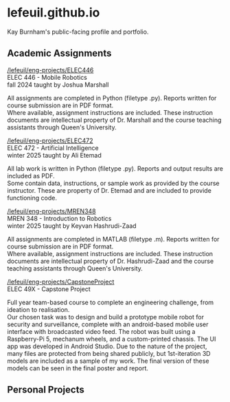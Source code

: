 # lefeuil.github.io  
Kay Burnham's public-facing profile and portfolio. 


## Academic Assignments  
[/lefeuil/eng-projects/ELEC446](https://github.com/lefeuil/eng-projects/tree/22d4227a54e18e2b4dd01e5947352b3bab22984b/ELEC446)  
ELEC 446 - Mobile Robotics  
fall 2024 taught by Joshua Marshall  

All assignments are completed in Python (filetype .py). Reports written for course submission are in PDF format.  
Where available, assignment instructions are included. These instruction documents are intellectual property of Dr. Marshall and the course teaching assistants through Queen's University.  


[/lefeuil/eng-projects/ELEC472](https://github.com/lefeuil/eng-projects/tree/f957701e0e5bd91ef12bfc7bc910222e99d9a65d/ELEC472)   
ELEC 472 - Artificial Intelligence  
winter 2025 taught by Ali Etemad  

All lab work is written in Python (filetype .py). Reports and output results are included as PDF.  
Some contain data, instructions, or sample work as provided by the course instructor. These are property of Dr. Etemad and are included to provide functioning code.   


[/lefeuil/eng-projects/MREN348](https://github.com/lefeuil/eng-projects/tree/1944dc154aa5111d645401b495d092beb3bc5ff9/MREN348)  
MREN 348 - Introduction to Robotics  
winter 2025 taught by Keyvan Hashrudi-Zaad

All assignments are completed in MATLAB (filetype .m). Reports written for course submission are in PDF format.  
Where available, assignment instructions are included. These instruction documents are intellectual property of Dr. Hashrudi-Zaad and the course teaching assistants through Queen's University.  


[/lefeuil/eng-projects/CapstoneProject](https://github.com/lefeuil/eng-projects/tree/22d4227a54e18e2b4dd01e5947352b3bab22984b/CapstoneProject)  
ELEC 49X - Capstone Project  

Full year team-based course to complete an engineering challenge, from ideation to realisation.  
Our chosen task was to design and build a prototype mobile robot for security and surveillance, complete with an android-based mobile user interface with broadcasted video feed. The robot was built using a Raspberry-Pi 5, mechanum wheels, and a custom-printed chassis. The UI app was developed in Android Studio. Due to the nature of the project, many files are protected from being shared publicly, but 1st-iteration 3D models are included as a sample of my work. The final version of these models can be seen in the final poster and report.  

## Personal Projects

